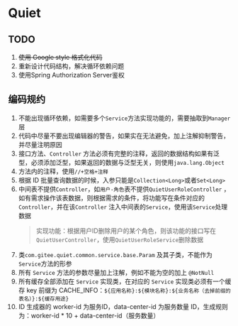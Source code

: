 # Quiet

## TODO

1. ~~使用 Google style 格式化代码~~
2. 重新设计代码结构，解决循环依赖问题
3. 使用Spring Authorization Server鉴权

## 编码规约

1. 不能出现循环依赖，如需要多个`Service`方法实现功能的，需要抽取到`Manager`层
2. 代码中尽量不要出现编辑器的警告，如果实在无法避免，加上注解抑制警告，并尽量注明原因
3. 接口方法、`Controller`
   方法必须有完整的注释，返回的数据结构如果有泛型，必须添加泛型，如果返回的数据与泛型无关，则使用`java.lang.Object`
4. 方法内的注释，使用`//+空格+注释`
5. 根据 ID 批量查询数据的时候，入参只能是`Collection<Long>`或者`Set<Long>`
6. 中间表不提供`Controller`，如`用户-角色`表不提供`QuietUserRoleController`
   ，如有需求操作该表数据，则根据需求的条件，将功能写在条件对应的`Controller`，并在该`Controller`
   注入中间表的`Service`，使用该`Service`处理数据
   > 实现功能：根据用户ID删除用户的某个角色，则该功能的接口写在`QuietUserController`，使用`QuietUserRoleService`删除数据
7. 类`com.gitee.quiet.common.service.base.Param` 及其子类，不能作为`Service`方法的形参
8. 所有 `Service` 方法的参数尽量加上注解，例如不能为空的加上 `@NotNull`
9. 所有缓存全部添加在 `Service` 实现类，在对应的 `Service` 实现类必须有一个缓存 key 前缀为
   CACHE_INFO：`${应用名称}:${模块名称}:${业务名称（去掉前缀的表名）}:${缓存用途}`
10. ID 生成器的 worker-id 为服务ID，data-center-id 为服务数量 ID，生成规则为：worker-id * 10 + data-center-id（服务数量）